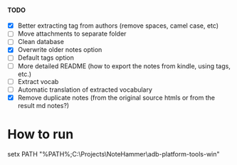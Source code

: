 #### TODO

- [x] Better extracting tag from authors (remove spaces, camel case, etc)
- [ ] Move attachments to separate folder
- [ ] Clean database
- [x] Overwrite older notes option
- [ ] Default tags option
- [ ] More detailed README (how to export the notes from kindle, using tags, etc.)
- [ ] Extract vocab
- [ ] Automatic translation of extracted vocabulary
- [x] Remove duplicate notes (from the original source htmls or from the result md notes?)

# How to run

setx PATH "%PATH%;C:\Projects\NoteHammer\adb-platform-tools-win"
